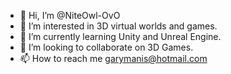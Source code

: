 - 👋 Hi, I’m @NiteOwl-OvO
- 👀 I’m interested in 3D virtual worlds and games.
- 🌱 I’m currently learning Unity and Unreal Engine.
- 💞️ I’m looking to collaborate on 3D Games.
- 📫 How to reach me garymanis@hotmail.com

<!---
NiteOwl-OvO/NiteOwl-OvO is a ✨ special ✨ repository because its `README.md` (this file) appears on your GitHub profile.
You can click the Preview link to take a look at your changes.
--->
